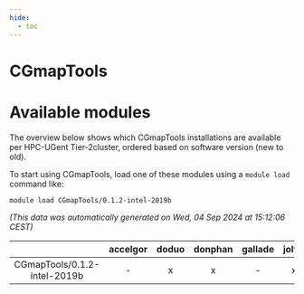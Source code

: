 ```yaml
---
hide:
  - toc
---
```


CGmapTools
==========

# Available modules


The overview below shows which CGmapTools installations are available per HPC-UGent Tier-2cluster, ordered based on software version (new to old).

To start using CGmapTools, load one of these modules using a `module load` command like:

```shell
module load CGmapTools/0.1.2-intel-2019b
```

*(This data was automatically generated on Wed, 04 Sep 2024 at 15:12:06 CEST)*  

| |accelgor|doduo|donphan|gallade|joltik|shinx|skitty|
| :---: | :---: | :---: | :---: | :---: | :---: | :---: | :---: |
|CGmapTools/0.1.2-intel-2019b|-|x|x|-|x|-|x|
